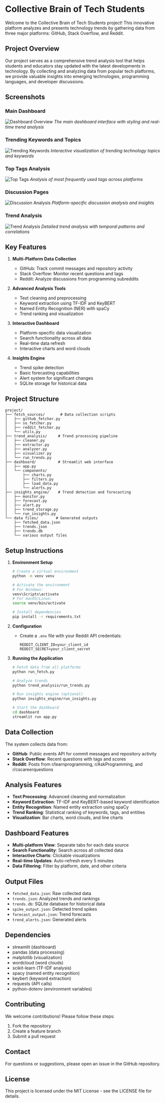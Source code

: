 # Collective Brain of Tech Students

Welcome to the Collective Brain of Tech Students project! This innovative platform analyzes and presents technology trends by gathering data from three major platforms: GitHub, Stack Overflow, and Reddit.

## Project Overview

Our project serves as a comprehensive trend analysis tool that helps students and educators stay updated with the latest developments in technology. By collecting and analyzing data from popular tech platforms, we provide valuable insights into emerging technologies, programming languages, and developer discussions.

## Screenshots

### Main Dashboard
![Dashboard Overview](Screenshots/dashboard.png)
*The main dashboard interface with styling and real-time trend analysis*

### Trending Keywords and Topics
![Trending Keywords](Screenshots/trending_keywords.png)
*Interactive visualization of trending technology topics and keywords*

### Top Tags Analysis
![Top Tags](Screenshots/top_tags.png)
*Analysis of most frequently used tags across platforms*

### Discussion Pages
![Discussion Analysis](Screenshots/discussion%20pages.png)
*Platform-specific discussion analysis and insights*

### Trend Analysis
![Trend Analysis](Screenshots/trend.png)
*Detailed trend analysis with temporal patterns and correlations*

## Key Features

1. **Multi-Platform Data Collection**
   - GitHub: Track commit messages and repository activity
   - Stack Overflow: Monitor recent questions and tags
   - Reddit: Analyze discussions from programming subreddits

2. **Advanced Analysis Tools**
   - Text cleaning and preprocessing
   - Keyword extraction using TF-IDF and KeyBERT
   - Named Entity Recognition (NER) with spaCy
   - Trend ranking and visualization

3. **Interactive Dashboard**
   - Platform-specific data visualization
   - Search functionality across all data
   - Real-time data refresh
   - Interactive charts and word clouds

4. **Insights Engine**
   - Trend spike detection
   - Basic forecasting capabilities
   - Alert system for significant changes
   - SQLite storage for historical data

## Project Structure

```
project/
├── fetch_sources/       # Data collection scripts
│   ├── github_fetcher.py
│   ├── so_fetcher.py
│   ├── reddit_fetcher.py
│   └── utils.py
├── trend_analysis/     # Trend processing pipeline
│   ├── cleaner.py
│   ├── extractor.py
│   ├── analyzer.py
│   ├── visualizer.py
│   └── run_trends.py
├── dashboard/          # Streamlit web interface
│   ├── app.py
│   └── components/
│       ├── charts.py
│       ├── filters.py
│       ├── load_data.py
│       └── alerts.py
├── insights_engine/    # Trend detection and forecasting
│   ├── monitor.py
│   ├── forecast.py
│   ├── alert.py
│   ├── trend_storage.py
│   └── run_insights.py
└── data files/        # Generated outputs
    ├── fetched_data.json
    ├── trends.json
    ├── trends.db
    └── various output files
```

## Setup Instructions

1. **Environment Setup**
   ```bash
   # Create a virtual environment
   python -m venv venv
   
   # Activate the environment
   # For Windows:
   venv\Scripts\activate
   # For macOS/Linux:
   source venv/bin/activate
   
   # Install dependencies
   pip install -r requirements.txt
   ```

2. **Configuration**
   - Create a `.env` file with your Reddit API credentials:
     ```
     REDDIT_CLIENT_ID=your_client_id
     REDDIT_SECRET=your_client_secret
     ```

3. **Running the Application**
   ```bash
   # Fetch data from all platforms
   python run_fetch.py
   
   # Analyze trends
   python trend_analysis/run_trends.py
   
   # Run insights engine (optional)
   python insights_engine/run_insights.py
   
   # Start the dashboard
   cd dashboard
   streamlit run app.py
   ```

## Data Collection

The system collects data from:
- **GitHub**: Public events API for commit messages and repository activity
- **Stack Overflow**: Recent questions with tags and scores
- **Reddit**: Posts from r/learnprogramming, r/AskProgramming, and r/cscareerquestions

## Analysis Features

- **Text Processing**: Advanced cleaning and normalization
- **Keyword Extraction**: TF-IDF and KeyBERT-based keyword identification
- **Entity Recognition**: Named entity extraction using spaCy
- **Trend Ranking**: Statistical ranking of keywords, tags, and entities
- **Visualization**: Bar charts, word clouds, and line charts

## Dashboard Features

- **Multi-platform View**: Separate tabs for each data source
- **Search Functionality**: Search across all collected data
- **Interactive Charts**: Clickable visualizations
- **Real-time Updates**: Auto-refresh every 5 minutes
- **Data Filtering**: Filter by platform, date, and other criteria

## Output Files

- `fetched_data.json`: Raw collected data
- `trends.json`: Analyzed trends and rankings
- `trends.db`: SQLite database for historical data
- `spike_output.json`: Detected trend spikes
- `forecast_output.json`: Trend forecasts
- `trend_alerts.json`: Generated alerts

## Dependencies

- streamlit (dashboard)
- pandas (data processing)
- matplotlib (visualization)
- wordcloud (word clouds)
- scikit-learn (TF-IDF analysis)
- spacy (named entity recognition)
- keybert (keyword extraction)
- requests (API calls)
- python-dotenv (environment variables)

## Contributing

We welcome contributions! Please follow these steps:
1. Fork the repository
2. Create a feature branch
3. Submit a pull request

## Contact

For questions or suggestions, please open an issue in the GitHub repository.

## License

This project is licensed under the MIT License - see the LICENSE file for details.
